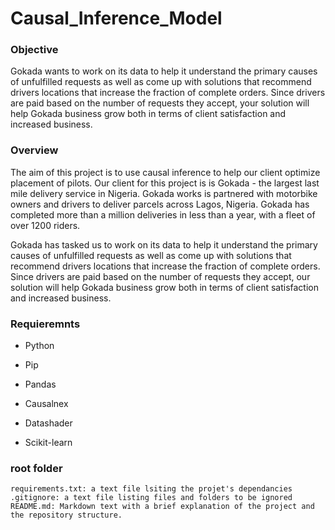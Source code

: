 # Causal_Inference_Model

### Objective

Gokada wants to work on its data to help it understand the primary causes of unfulfilled requests as well as come up with solutions that recommend drivers locations that increase the fraction of complete orders. Since drivers are paid based on the number of requests they accept, your solution will help Gokada business grow both in terms of client satisfaction and increased business.

### Overview

The aim of this project is to use causal inference to help our client optimize placement of pilots. Our client for this project is is Gokada - the largest last mile delivery service in Nigeria. Gokada works is partnered with motorbike owners and drivers to deliver parcels across Lagos, Nigeria. Gokada has completed more than a million deliveries in less than a year, with a fleet of over 1200 riders.

Gokada has tasked us to work on its data to help it understand the primary causes of unfulfilled requests as well as come up with solutions that recommend drivers locations that increase the fraction of complete orders. Since drivers are paid based on the number of requests they accept, our solution will help Gokada business grow both in terms of client satisfaction and increased business.

### Requieremnts
* Python

* Pip

* Pandas

* Causalnex

* Datashader

* Scikit-learn
### root folder

    requirements.txt: a text file lsiting the projet's dependancies
    .gitignore: a text file listing files and folders to be ignored
    README.md: Markdown text with a brief explanation of the project and the repository structure.
